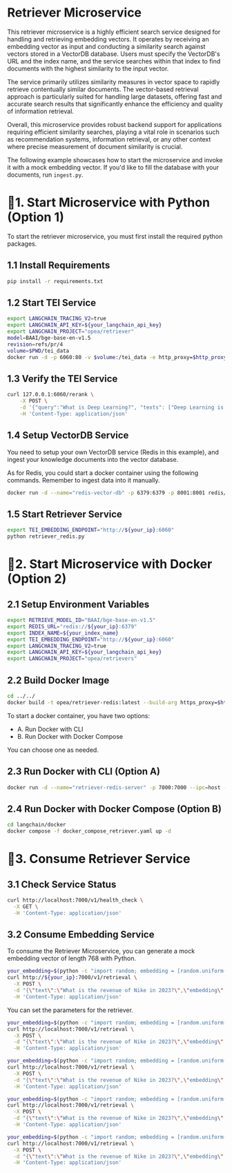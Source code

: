 # Retriever Microservice

This retriever microservice is a highly efficient search service designed for handling and retrieving embedding vectors. It operates by receiving an embedding vector as input and conducting a similarity search against vectors stored in a VectorDB database. Users must specify the VectorDB's URL and the index name, and the service searches within that index to find documents with the highest similarity to the input vector.

The service primarily utilizes similarity measures in vector space to rapidly retrieve contentually similar documents. The vector-based retrieval approach is particularly suited for handling large datasets, offering fast and accurate search results that significantly enhance the efficiency and quality of information retrieval.

Overall, this microservice provides robust backend support for applications requiring efficient similarity searches, playing a vital role in scenarios such as recommendation systems, information retrieval, or any other context where precise measurement of document similarity is crucial.

The following example showcases how to start the microservice and invoke it with a mock embedding vector. If you'd like to fill the database with your documents, run `ingest.py`.

# 🚀1. Start Microservice with Python (Option 1)

To start the retriever microservice, you must first install the required python packages.

## 1.1 Install Requirements

```bash
pip install -r requirements.txt
```

## 1.2 Start TEI Service

```bash
export LANGCHAIN_TRACING_V2=true
export LANGCHAIN_API_KEY=${your_langchain_api_key}
export LANGCHAIN_PROJECT="opea/retriever"
model=BAAI/bge-base-en-v1.5
revision=refs/pr/4
volume=$PWD/tei_data
docker run -d -p 6060:80 -v $volume:/tei_data -e http_proxy=$http_proxy -e https_proxy=$https_proxy --pull always ghcr.io/huggingface/text-embeddings-inference:cpu-1.2 --model-id $model --revision $revision
```

## 1.3 Verify the TEI Service

```bash
curl 127.0.0.1:6060/rerank \
    -X POST \
    -d '{"query":"What is Deep Learning?", "texts": ["Deep Learning is not...", "Deep learning is..."]}' \
    -H 'Content-Type: application/json'
```

## 1.4 Setup VectorDB Service

You need to setup your own VectorDB service (Redis in this example), and ingest your knowledge documents into the vector database.

As for Redis, you could start a docker container using the following commands.
Remember to ingest data into it manually.

```bash
docker run -d --name="redis-vector-db" -p 6379:6379 -p 8001:8001 redis/redis-stack:7.2.0-v9
```

## 1.5 Start Retriever Service

```bash
export TEI_EMBEDDING_ENDPOINT="http://${your_ip}:6060"
python retriever_redis.py
```

# 🚀2. Start Microservice with Docker (Option 2)

## 2.1 Setup Environment Variables

```bash
export RETRIEVE_MODEL_ID="BAAI/bge-base-en-v1.5"
export REDIS_URL="redis://${your_ip}:6379"
export INDEX_NAME=${your_index_name}
export TEI_EMBEDDING_ENDPOINT="http://${your_ip}:6060"
export LANGCHAIN_TRACING_V2=true
export LANGCHAIN_API_KEY=${your_langchain_api_key}
export LANGCHAIN_PROJECT="opea/retrievers"
```

## 2.2 Build Docker Image

```bash
cd ../../
docker build -t opea/retriever-redis:latest --build-arg https_proxy=$https_proxy --build-arg http_proxy=$http_proxy -f comps/retrievers/langchain/redis/docker/Dockerfile .
```

To start a docker container, you have two options:

- A. Run Docker with CLI
- B. Run Docker with Docker Compose

You can choose one as needed.

## 2.3 Run Docker with CLI (Option A)

```bash
docker run -d --name="retriever-redis-server" -p 7000:7000 --ipc=host -e http_proxy=$http_proxy -e https_proxy=$https_proxy -e REDIS_URL=$REDIS_URL -e INDEX_NAME=$INDEX_NAME -e TEI_EMBEDDING_ENDPOINT=$TEI_EMBEDDING_ENDPOINT opea/retriever-redis:latest
```

## 2.4 Run Docker with Docker Compose (Option B)

```bash
cd langchain/docker
docker compose -f docker_compose_retriever.yaml up -d
```

# 🚀3. Consume Retriever Service

## 3.1 Check Service Status

```bash
curl http://localhost:7000/v1/health_check \
  -X GET \
  -H 'Content-Type: application/json'
```

## 3.2 Consume Embedding Service

To consume the Retriever Microservice, you can generate a mock embedding vector of length 768 with Python.

```bash
your_embedding=$(python -c "import random; embedding = [random.uniform(-1, 1) for _ in range(768)]; print(embedding)")
curl http://${your_ip}:7000/v1/retrieval \
  -X POST \
  -d "{\"text\":\"What is the revenue of Nike in 2023?\",\"embedding\":${your_embedding}}" \
  -H 'Content-Type: application/json'
```

You can set the parameters for the retriever.

```bash
your_embedding=$(python -c "import random; embedding = [random.uniform(-1, 1) for _ in range(768)]; print(embedding)")
curl http://localhost:7000/v1/retrieval \
  -X POST \
  -d "{\"text\":\"What is the revenue of Nike in 2023?\",\"embedding\":${your_embedding},\"search_type\":\"similarity\", \"k\":4}" \
  -H 'Content-Type: application/json'
```

```bash
your_embedding=$(python -c "import random; embedding = [random.uniform(-1, 1) for _ in range(768)]; print(embedding)")
curl http://localhost:7000/v1/retrieval \
  -X POST \
  -d "{\"text\":\"What is the revenue of Nike in 2023?\",\"embedding\":${your_embedding},\"search_type\":\"similarity_distance_threshold\", \"k\":4, \"distance_threshold\":1.0}" \
  -H 'Content-Type: application/json'
```

```bash
your_embedding=$(python -c "import random; embedding = [random.uniform(-1, 1) for _ in range(768)]; print(embedding)")
curl http://localhost:7000/v1/retrieval \
  -X POST \
  -d "{\"text\":\"What is the revenue of Nike in 2023?\",\"embedding\":${your_embedding},\"search_type\":\"similarity_score_threshold\", \"k\":4, \"score_threshold\":0.2}" \
  -H 'Content-Type: application/json'
```

```bash
your_embedding=$(python -c "import random; embedding = [random.uniform(-1, 1) for _ in range(768)]; print(embedding)")
curl http://localhost:7000/v1/retrieval \
  -X POST \
  -d "{\"text\":\"What is the revenue of Nike in 2023?\",\"embedding\":${your_embedding},\"search_type\":\"mmr\", \"k\":4, \"fetch_k\":20, \"lambda_mult\":0.5}" \
  -H 'Content-Type: application/json'
```
